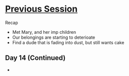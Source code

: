 # [Previous Session](2020-04-15.md) 

Recap

- Met Mary, and her imp children
- Our belongings are starting to deterioate
- Find a dude that is fading into dust, but still wants cake

## Day 14 (Continued)

- 
